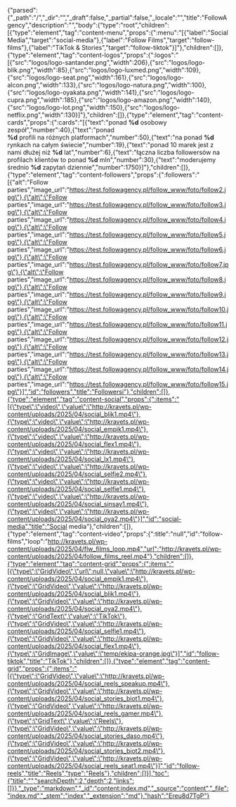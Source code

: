 {"parsed":{"_path":"/","_dir":"","_draft":false,"_partial":false,"_locale":"","title":"FollowAgency","description":"","body":{"type":"root","children":[{"type":"element","tag":"content-menu","props":{":menu":"[{\"label\":\"Social Media\",\"target\":\"social-media\"},{\"label\":\"Follow Films\",\"target\":\"follow-films\"},{\"label\":\"TikTok & Stories\",\"target\":\"follow-tiktok\"}]"},"children":[]},{"type":"element","tag":"content-logos","props":{":logos":"[{\"src\":\"logos/logo-santander.png\",\"width\":206},{\"src\":\"logos/logo-blik.png\",\"width\":85},{\"src\":\"logos/logo-luxmed.png\",\"width\":109},{\"src\":\"logos/logo-seat.png\",\"width\":161},{\"src\":\"logos/logo-alcon.png\",\"width\":133},{\"src\":\"logos/logo-natura.png\",\"width\":100},{\"src\":\"logos/logo-oyakata.png\",\"width\":141},{\"src\":\"logos/logo-cupra.png\",\"width\":185},{\"src\":\"logos/logo-amazon.png\",\"width\":140},{\"src\":\"logos/logo-lot.png\",\"width\":150},{\"src\":\"logos/logo-netflix.png\",\"width\":130}]"},"children":[]},{"type":"element","tag":"content-cards","props":{":cards":"[{\"text\":\"ponad <strong>%d</strong> osobowy zespół\",\"number\":40},{\"text\":\"ponad <br><strong>%d</strong> profili na różnych platformach\",\"number\":50},{\"text\":\"na ponad <strong>%d</strong> rynkach na całym świecie\",\"number\":19},{\"text\":\"ponad 10 marek jest z nami dłużej niż <span><strong>%d</strong> lat</span>\",\"number\":6},{\"text\":\"łączna liczba followersów na profilach klientów to ponad <span><strong>%d</strong> mln</span>\",\"number\":30},{\"text\":\"moderujemy średnio <strong>%d</strong> zapytań dziennie\",\"number\":1750}]"},"children":[]},{"type":"element","tag":"content-followers","props":{":followers":"[{\"alt\":\"Follow parties\",\"image_url\":\"https://test.followagency.pl/follow_www/foto/follow2.jpg\"},{\"alt\":\"Follow parties\",\"image_url\":\"https://test.followagency.pl/follow_www/foto/follow3.jpg\"},{\"alt\":\"Follow parties\",\"image_url\":\"https://test.followagency.pl/follow_www/foto/follow4.jpg\"},{\"alt\":\"Follow parties\",\"image_url\":\"https://test.followagency.pl/follow_www/foto/follow5.jpg\"},{\"alt\":\"Follow parties\",\"image_url\":\"https://test.followagency.pl/follow_www/foto/follow6.jpg\"},{\"alt\":\"Follow parties\",\"image_url\":\"https://test.followagency.pl/follow_www/foto/follow7.jpg\"},{\"alt\":\"Follow parties\",\"image_url\":\"https://test.followagency.pl/follow_www/foto/follow8.jpg\"},{\"alt\":\"Follow parties\",\"image_url\":\"https://test.followagency.pl/follow_www/foto/follow9.jpg\"},{\"alt\":\"Follow parties\",\"image_url\":\"https://test.followagency.pl/follow_www/foto/follow10.jpg\"},{\"alt\":\"Follow parties\",\"image_url\":\"https://test.followagency.pl/follow_www/foto/follow11.jpg\"},{\"alt\":\"Follow parties\",\"image_url\":\"https://test.followagency.pl/follow_www/foto/follow12.jpg\"},{\"alt\":\"Follow parties\",\"image_url\":\"https://test.followagency.pl/follow_www/foto/follow13.jpg\"},{\"alt\":\"Follow parties\",\"image_url\":\"https://test.followagency.pl/follow_www/foto/follow14.jpg\"},{\"alt\":\"Follow parties\",\"image_url\":\"https://test.followagency.pl/follow_www/foto/follow15.jpg\"}]","id":"followers","title":"Followersi"},"children":[]},{"type":"element","tag":"content-social","props":{":items":"[{\"type\":\"video\",\"value\":\"http://kravets.pl/wp-content/uploads/2025/04/social_blik1.mp4\"},{\"type\":\"video\",\"value\":\"http://kravets.pl/wp-content/uploads/2025/04/social_empik1.mp4\"},{\"type\":\"video\",\"value\":\"http://kravets.pl/wp-content/uploads/2025/04/social_flex1.mp4\"},{\"type\":\"video\",\"value\":\"http://kravets.pl/wp-content/uploads/2025/04/social_lx1.mp4\"},{\"type\":\"video\",\"value\":\"http://kravets.pl/wp-content/uploads/2025/04/social_selfie2.mp4\"},{\"type\":\"video\",\"value\":\"http://kravets.pl/wp-content/uploads/2025/04/social_selfie1.mp4\"},{\"type\":\"video\",\"value\":\"http://kravets.pl/wp-content/uploads/2025/04/social_sinsay1.mp4\"},{\"type\":\"video\",\"value\":\"http://kravets.pl/wp-content/uploads/2025/04/social_oya2.mp4\"}]","id":"social-media","title":"Social media"},"children":[]},{"type":"element","tag":"content-video","props":{":title":"null","id":"follow-films","loop":"http://kravets.pl/wp-content/uploads/2025/04/flw_films_loop.mp4","url":"http://kravets.pl/wp-content/uploads/2025/04/follow_films_reel.mp4"},"children":[]},{"type":"element","tag":"content-grid","props":{":items":"[{\"type\":\"GridVideo\",\"url\":null,\"value\":\"http://kravets.pl/wp-content/uploads/2025/04/social_empik1.mp4\"},{\"type\":\"GridVideo\",\"value\":\"http://kravets.pl/wp-content/uploads/2025/04/social_blik1.mp4\"},{\"type\":\"GridVideo\",\"value\":\"http://kravets.pl/wp-content/uploads/2025/04/social_oya2.mp4\"},{\"type\":\"GridText\",\"value\":\"TikTok\"},{\"type\":\"GridVideo\",\"value\":\"http://kravets.pl/wp-content/uploads/2025/04/social_selfie1.mp4\"},{\"type\":\"GridVideo\",\"value\":\"http://kravets.pl/wp-content/uploads/2025/04/social_flex1.mp4\"},{\"type\":\"GridImage\",\"value\":\"temp/ekipa-orange.jpg\"}]","id":"follow-tiktok","title":"TikTok"},"children":[]},{"type":"element","tag":"content-grid","props":{":items":"[{\"type\":\"GridVideo\",\"value\":\"http://kravets.pl/wp-content/uploads/2025/04/social_reels_speakup.mp4\"},{\"type\":\"GridVideo\",\"value\":\"http://kravets.pl/wp-content/uploads/2025/04/social_stories_biot1.mp4\"},{\"type\":\"GridVideo\",\"value\":\"http://kravets.pl/wp-content/uploads/2025/04/social_reels_gamer.mp4\"},{\"type\":\"GridText\",\"value\":\"Reels\"},{\"type\":\"GridVideo\",\"value\":\"http://kravets.pl/wp-content/uploads/2025/04/social_stories_daso.mp4\"},{\"type\":\"GridVideo\",\"value\":\"http://kravets.pl/wp-content/uploads/2025/04/social_stories_biot2.mp4\"},{\"type\":\"GridVideo\",\"value\":\"http://kravets.pl/wp-content/uploads/2025/04/social_reels_seat1.mp4\"}]","id":"follow-reels","title":"Reels","type":"Reels"},"children":[]}],"toc":{"title":"","searchDepth":2,"depth":2,"links":[]}},"_type":"markdown","_id":"content:index.md","_source":"content","_file":"index.md","_stem":"index","_extension":"md"},"hash":"Ereu8d7TgP"}